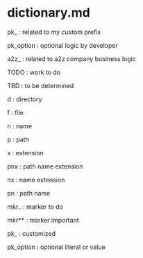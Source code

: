 # dictionary.md
pk_ : related to my custom prefix

pk_option : optional logic by developer 

a2z_ : related to a2z company business logic

TODO : work to do

TBD : to be determined

d : directory

f : file

n : name

p : path

x : extension

pnx : path name extension

nx  : name extension

pn : path name

mkr.. : marker to do

mkr** : marker important

pk_ : customized

pk_option : optional literal or value
